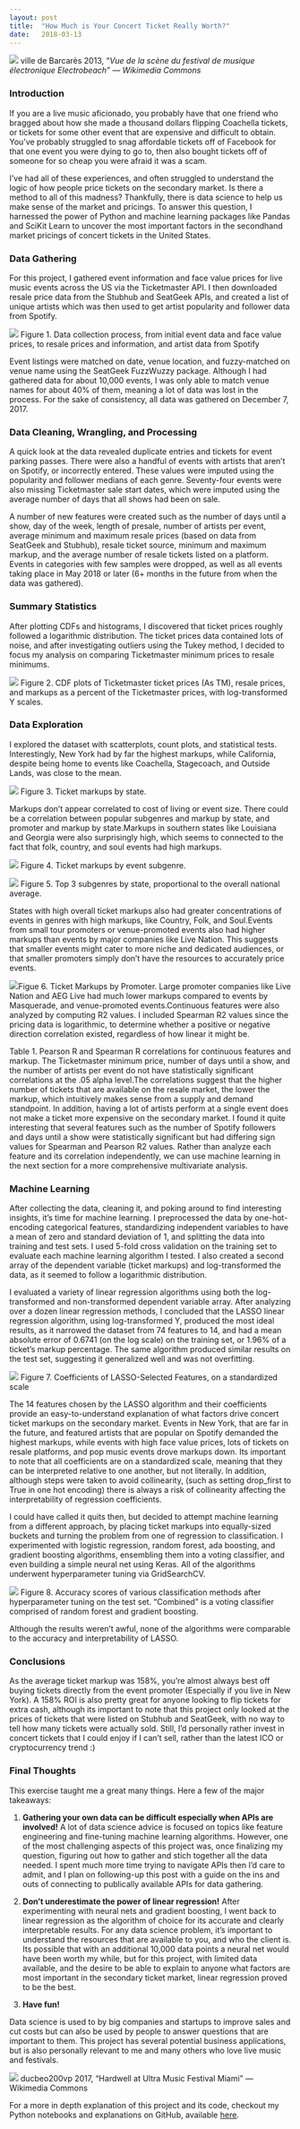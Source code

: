 ```yaml
---
layout:	post
title:	"How Much is Your Concert Ticket Really Worth?"
date:	2018-03-13
---
```


  ![](/img/1*u1TtXxqQYw20uvAtvLu4jQ.jpeg)
  ville de Barcarès 2013, “*Vue de la scène du festival de musique électronique Electrobeach” — Wikimedia Commons*

### Introduction

If you are a live music aficionado, you probably have that one friend who bragged about how she made a thousand dollars flipping Coachella tickets, or tickets for some other event that are expensive and difficult to obtain. You’ve probably struggled to snag affordable tickets off of Facebook for that one event you were dying to go to, then also bought tickets off of someone for so cheap you were afraid it was a scam.

I’ve had all of these experiences, and often struggled to understand the logic of how people price tickets on the secondary market. Is there a method to all of this madness? Thankfully, there is data science to help us make sense of the market and pricings. To answer this question, I harnessed the power of Python and machine learning packages like Pandas and SciKit Learn to uncover the most important factors in the secondhand market pricings of concert tickets in the United States.
<!--more-->

### Data Gathering

For this project, I gathered event information and face value prices for live music events across the US via the Ticketmaster API. I then downloaded resale price data from the Stubhub and SeatGeek APIs, and created a list of unique artists which was then used to get artist popularity and follower data from Spotify.

![](/img/1*pZ0atwoOZkG7ttG4DxSwLg.png)
Figure 1. Data collection process, from initial event data and face value prices, to resale prices and information, and artist data from Spotify

Event listings were matched on date, venue location, and fuzzy-matched on venue name using the SeatGeek FuzzWuzzy package. Although I had gathered data for about 10,000 events, I was only able to match venue names for about 40% of them, meaning a lot of data was lost in the process. For the sake of consistency, all data was gathered on December 7, 2017.

### Data Cleaning, Wrangling, and Processing

A quick look at the data revealed duplicate entries and tickets for event parking passes. There were also a handful of events with artists that aren’t on Spotify, or incorrectly entered. These values were imputed using the popularity and follower medians of each genre. Seventy-four events were also missing Ticketmaster sale start dates, which were imputed using the average number of days that all shows had been on sale.

A number of new features were created such as the number of days until a show, day of the week, length of presale, number of artists per event, average minimum and maximum resale prices (based on data from SeatGeek and Stubhub), resale ticket source, minimum and maximum markup, and the average number of resale tickets listed on a platform. Events in categories with few samples were dropped, as well as all events taking place in May 2018 or later (6+ months in the future from when the data was gathered).

### **Summary Statistics**

After plotting CDFs and histograms, I discovered that ticket prices roughly followed a logarithmic distribution. The ticket prices data contained lots of noise, and after investigating outliers using the Tukey method, I decided to focus my analysis on comparing Ticketmaster minimum prices to resale minimums.

![](/img/1*knIQDpwpO0ZEqw_oyzI7_Q.png)
Figure 2. CDF plots of Ticketmaster ticket prices (As TM), resale prices, and markups as a percent of the Ticketmaster prices, with log-transformed Y scales.

### **Data Exploration**

I explored the dataset with scatterplots, count plots, and statistical tests. Interestingly, New York had by far the highest markups, while California, despite being home to events like Coachella, Stagecoach, and Outside Lands, was close to the mean.

![](/img/1*gtqOt3XZb0iKwoSgzd86qw.png)
Figure 3. Ticket markups by state. 

Markups don’t appear correlated to cost of living or event size. There could be a correlation between popular subgenres and markup by state, and promoter and markup by state.Markups in southern states like Louisiana and Georgia were also surprisingly high, which seems to connected to the fact that folk, country, and soul events had high markups.

![](/img/1*rDSpd7nacXI8qfKROPpgAw.png)
Figure 4. Ticket markups by event subgenre.

![](/img/1*wmnOYycQpswv1SdUKPFw8g.png)
Figure 5. Top 3 subgenres by state, proportional to the overall national average. 

States with high overall ticket markups also had greater concentrations of events in genres with high markups, like Country, Folk, and Soul.Events from small tour promoters or venue-promoted events also had higher markups than events by major companies like Live Nation. This suggests that smaller events might cater to more niche and dedicated audiences, or that smaller promoters simply don’t have the resources to accurately price events.

![](/img/1*xd03rGVxcjUD-CqFyGOpVw.png)Figue 6. Ticket Markups by Promoter. Large promoter companies like Live Nation and AEG Live had much lower markups compared to events by Masquerade, and venue-promoted events.Continuous features were also analyzed by computing R2 values. I included Spearman R2 values since the pricing data is logarithmic, to determine whether a positive or negative direction correlation existed, regardless of how linear it might be.

Table 1. Pearson R and Spearman R correlations for continuous features and markup. The Ticketmaster minimum price, number of days until a show, and the number of artists per event do not have statistically significant correlations at the .05 alpha level.The correlations suggest that the higher number of tickets that are available on the resale market, the lower the markup, which intuitively makes sense from a supply and demand standpoint. In addition, having a lot of artists perform at a single event does not make a ticket more expensive on the secondary market. I found it quite interesting that several features such as the number of Spotify followers and days until a show were statistically significant but had differing sign values for Spearman and Pearson R2 values. Rather than analyze each feature and its correlation independently, we can use machine learning in the next section for a more comprehensive multivariate analysis.

### Machine Learning

After collecting the data, cleaning it, and poking around to find interesting insights, it’s time for machine learning. I preprocessed the data by one-hot-encoding categorical features, standardizing independent variables to have a mean of zero and standard deviation of 1, and splitting the data into training and test sets. I used 5-fold cross validation on the training set to evaluate each machine learning algorithm I tested. I also created a second array of the dependent variable (ticket markups) and log-transformed the data, as it seemed to follow a logarithmic distribution.

I evaluated a variety of linear regression algorithms using both the log-transformed and non-transformed dependent variable array. After analyzing over a dozen linear regression methods, I concluded that the LASSO linear regression algorithm, using log-transformed Y, produced the most ideal results, as it narrowed the dataset from 74 features to 14, and had a mean absolute error of 0.6741 (on the log scale) on the training set, or 1.96% of a ticket’s markup percentage. The same algorithm produced similar results on the test set, suggesting it generalized well and was not overfitting.

![](/img/1*uVqnVVEfhJuHHnPMUVu8SQ.png)
Figure 7. Coefficients of LASSO-Selected Features, on a standardized scale

The 14 features chosen by the LASSO algorithm and their coefficients provide an easy-to-understand explanation of what factors drive concert ticket markups on the secondary market. Events in New York, that are far in the future, and featured artists that are popular on Spotify demanded the highest markups, while events with high face value prices, lots of tickets on resale platforms, and pop music events drove markups down. Its important to note that all coefficients are on a standardized scale, meaning that they can be interpreted relative to one another, but not literally. In addition, although steps were taken to avoid collinearity, (such as setting drop\_first to True in one hot encoding) there is always a risk of collinearity affecting the interpretability of regression coefficients.

I could have called it quits then, but decided to attempt machine learning from a different approach, by placing ticket markups into equally-sized buckets and turning the problem from one of regression to classification. I experimented with logistic regression, random forest, ada boosting, and gradient boosting algorithms, ensembling them into a voting classifier, and even building a simple neural net using Keras. All of the algorithms underwent hyperparameter tuning via GridSearchCV.

![](/img/1*jlQ34ySQvs-60jnGEsQwfA.png)
Figure 8. Accuracy scores of various classification methods after hyperparameter tuning on the test set. “Combined” is a voting classifier comprised of random forest and gradient boosting.

Although the results weren’t awful, none of the algorithms were comparable to the accuracy and interpretability of LASSO.

### Conclusions

As the average ticket markup was 158%, you’re almost always best off buying tickets directly from the event promoter (Especially if you live in New York). A 158% ROI is also pretty great for anyone looking to flip tickets for extra cash, although its important to note that this project only looked at the prices of tickets that were listed on Stubhub and SeatGeek, with no way to tell how many tickets were actually sold. Still, I’d personally rather invest in concert tickets that I could enjoy if I can’t sell, rather than the latest ICO or cryptocurrency trend :)

### Final Thoughts

This exercise taught me a great many things. Here a few of the major takeaways:

1. **Gathering your own data can be difficult especially when APIs are involved!**
A lot of data science advice is focused on topics like feature engineering and fine-tuning machine learning algorithms. However, one of the most challenging aspects of this project was, once finalizing my question, figuring out how to gather and stich together all the data needed. I spent much more time trying to navigate APIs then I’d care to admit, and I plan on following-up this post with a guide on the ins and outs of connecting to publically available APIs for data gathering.
2. **Don’t underestimate the power of linear regression!**
  After experimenting with neural nets and gradient boosting, I went back to linear regression as the algorithm of choice for its accurate and clearly interpretable results. For any data science problem, it’s important to understand the resources that are available to you, and who the client is. Its possible that with an additional 10,000 data points a neural net would have been worth my while, but for this project, with limited data available, and the desire to be able to explain to anyone what factors are most important in the secondary ticket market, linear regression proved to be the best.

3. **Have fun!**

Data science is used to by big companies and startups to improve sales and cut costs but can also be used by people to answer questions that are important to them. This project has several potential business applications, but is also personally relevant to me and many others who love live music and festivals.

![](/img/1*9IuJD2YgwUvr0b0gSqoWyw.jpeg)
ducbeo200vp 2017, “Hardwell at Ultra Music Festival Miami” — Wikimedia Commons

For a more in depth explanation of this project and its code, checkout my Python notebooks and explanations on GitHub, available [here](https://github.com/yiaktan/Secondhand_Concert_Tickets).

  
